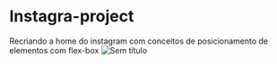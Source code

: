 # Instagra-project
Recriando a home do instagram com conceitos de posicionamento de elementos com flex-box
![Sem título](https://user-images.githubusercontent.com/104728866/172523540-72bee88a-82a0-4f17-8122-2670a32e209f.png)
